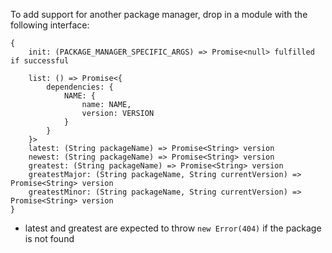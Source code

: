 To add support for another package manager, drop in a module with the following interface:

```
{
    init: (PACKAGE_MANAGER_SPECIFIC_ARGS) => Promise<null> fulfilled if successful

    list: () => Promise<{
        dependencies: {
            NAME: {
                name: NAME,
                version: VERSION
            }
        }
    }>
    latest: (String packageName) => Promise<String> version
    newest: (String packageName) => Promise<String> version
    greatest: (String packageName) => Promise<String> version
    greatestMajor: (String packageName, String currentVersion) => Promise<String> version
    greatestMinor: (String packageName, String currentVersion) => Promise<String> version
}
```

* latest and greatest are expected to throw `new Error(404)` if the package is not found
